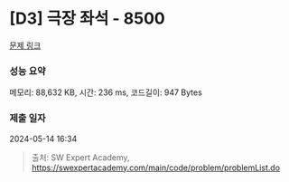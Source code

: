 # [D3] 극장 좌석 - 8500 

[문제 링크](https://swexpertacademy.com/main/code/problem/problemDetail.do?contestProbId=AWz5yIfq74QDFARQ) 

### 성능 요약

메모리: 88,632 KB, 시간: 236 ms, 코드길이: 947 Bytes

### 제출 일자

2024-05-14 16:34



> 출처: SW Expert Academy, https://swexpertacademy.com/main/code/problem/problemList.do